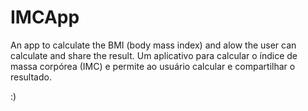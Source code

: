 # IMCApp
An app to calculate the BMI (body mass index) and alow the user can calculate and share the result.
Um aplicativo para calcular o índice de massa corpórea (IMC) e permite ao usuário calcular e compartilhar o resultado.

:)
